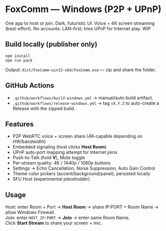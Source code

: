 
# FoxComm — Windows (P2P + UPnP)

One app to host or join. Dark, futuristic UI. Voice + 4K screen streaming (best-effort). No accounts. LAN-first; tries UPnP for Internet play. WIP

## Build locally (publisher only)
```
npm install
npm run pack
```
Output: `dist/FoxComm-win32-x64/FoxComm.exe` — zip and share the folder.

## GitHub Actions
- `.github/workflows/build-windows.yml` → manual/auto build artifact.
- `.github/workflows/release-windows.yml` → tag `vX.Y.Z` to auto-create a Release with the zipped build.

## Features
- P2P WebRTC voice + screen share (4K-capable depending on HW/bandwidth)
- Embedded signaling (host clicks **Host Room**)
- UPnP auto-port mapping attempt for Internet joins
- Push-to-Talk (hold **V**), Mute toggle
- Per-stream quality: 4K / 1440p / 1080p buttons
- Settings → Echo Cancellation, Noise Suppression, Auto Gain Control
- Theme color pickers (accent/background/panel), persisted locally
- SFU Host (experimental placeholder)

## Usage
Host: enter Room + Port → **Host Room** → share IP:PORT + Room Name → allow Windows Firewall.  
Join: enter `HOST_IP:PORT` → **Join** → enter same Room Name.  
Click **Start Stream** to share your screen + mic.

